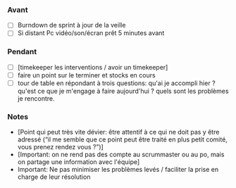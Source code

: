 ### Avant

- [ ] Burndown de sprint à jour de la veille
- [ ] Si distant Pc vidéo/son/écran prêt 5 minutes avant

### Pendant

- [ ] [timekeeper les interventions / avoir un timekeeper]
- [ ] faire un point sur le terminer et stocks en cours
- [ ] tour de table en répondant à trois questions: qu'ai je accompli hier ?  qu'est ce que je m'engage à faire aujourd'hui ?  quels sont les problèmes je rencontre.

### Notes

- [Point qui peut très vite dévier: être attentif à ce qui ne doit pas y être adressé (“il me semble que ce point peut être traité en plus petit comité, vous prenez rendez vous ?”)]
- [Important: on ne rend pas des compte au scrummaster ou au po, mais on partage une information avec l'équipe]
- Important: Ne pas minimiser les problèmes levés / faciliter la prise en charge de leur résolution